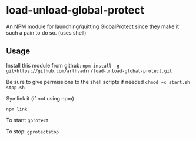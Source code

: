 # load-unload-global-protect

An NPM module for launching/quitting GlobalProtect since they make it such a pain to do so. (uses shell)

## Usage
Install this module from github:
```npm install -g git+https://github.com/arthvadrr/load-unload-global-protect.git```

Be sure to give permissions to the shell scripts if needed
```chmod +x start.sh stop.sh```

Symlink it (if not using npm)

```npm link```

To start:
```gprotect```

To stop:
```gprotectstop```
